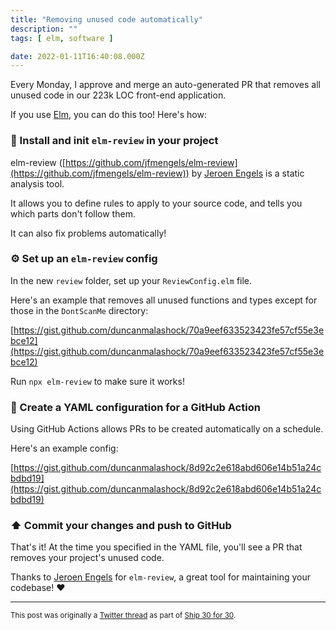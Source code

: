 ```yaml
---
title: "Removing unused code automatically"
description: ""
tags: [ elm, software ]

date: 2022-01-11T16:40:08.000Z
---
```


Every Monday, I approve and merge an auto-generated PR that removes all unused code in our 223k LOC front-end application.

If you use [Elm](https://twitter.com/elmlang), you can do this too! Here's how:

### 📂 Install and init `elm-review` in your project

elm-review ([https://github.com/jfmengels/elm-review](https://github.com/jfmengels/elm-review)) by [Jeroen Engels](https://twitter.com/jfmengels) is a static analysis tool.

It allows you to define rules to apply to your source code, and tells you which parts don't follow them.

It can also fix problems automatically!

### ⚙️ Set up an `elm-review` config

In the new `review` folder, set up your `ReviewConfig.elm` file.

Here's an example that removes all unused functions and types except for those in the `DontScanMe` directory:

[https://gist.github.com/duncanmalashock/70a9eef633523423fe57cf55e3ebce12](https://gist.github.com/duncanmalashock/70a9eef633523423fe57cf55e3ebce12)

Run `npx elm-review` to make sure it works!

### 📄 Create a YAML configuration for a GitHub Action

Using GitHub Actions allows PRs to be created automatically on a schedule.

Here's an example config:

[https://gist.github.com/duncanmalashock/8d92c2e618abd606e14b51a24cbdbd19](https://gist.github.com/duncanmalashock/8d92c2e618abd606e14b51a24cbdbd19)

### ⬆️ Commit your changes and push to GitHub

That's it! At the time you specified in the YAML file, you'll see a PR that removes your project's unused code.

Thanks to [Jeroen Engels](https://twitter.com/jfmengels) for `elm-review`, a great tool for maintaining your codebase! ❤️

---

<small>This post was originally a [Twitter thread](https://twitter.com/DuncanMalashock/status/1480942614966845443) as part of [Ship 30 for 30](https://www.ship30for30.com/).</small>